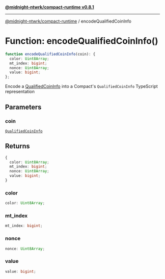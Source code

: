 [**@midnight-ntwrk/compact-runtime v0.8.1**](../README.md)

***

[@midnight-ntwrk/compact-runtime](../globals.md) / encodeQualifiedCoinInfo

# Function: encodeQualifiedCoinInfo()

```ts
function encodeQualifiedCoinInfo(coin): {
  color: Uint8Array;
  mt_index: bigint;
  nonce: Uint8Array;
  value: bigint;
};
```

Encode a [QualifiedCoinInfo](../type-aliases/QualifiedCoinInfo.md) into a Compact's `QualifiedCoinInfo`
TypeScript representation

## Parameters

### coin

[`QualifiedCoinInfo`](../type-aliases/QualifiedCoinInfo.md)

## Returns

```ts
{
  color: Uint8Array;
  mt_index: bigint;
  nonce: Uint8Array;
  value: bigint;
}
```

### color

```ts
color: Uint8Array;
```

### mt\_index

```ts
mt_index: bigint;
```

### nonce

```ts
nonce: Uint8Array;
```

### value

```ts
value: bigint;
```
